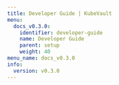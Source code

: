 ```yaml
---
title: Developer Guide | KubeVault
menu:
  docs_v0.3.0:
    identifier: developer-guide
    name: Developer Guide
    parent: setup
    weight: 40
menu_name: docs_v0.3.0
info:
  version: v0.3.0
---
```


